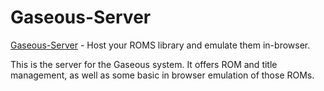 # Gaseous-Server

[Gaseous-Server](https://github.com/gaseous-project/gaseous-server) - Host your ROMS library and emulate them in-browser.

This is the server for the Gaseous system. It offers ROM and title management, as well as some basic in browser emulation of those ROMs.
